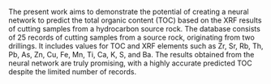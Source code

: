 The present work aims to demonstrate the potential of creating a neural network to predict the total organic content (TOC) based on the XRF results of cutting samples from a hydrocarbon source rock.
The database consists of 25 records of cutting samples from a source rock, originating from two drillings. It includes values for TOC and XRF elements such as Zr, Sr, Rb, Th, Pb, As, Zn, Cu, Fe, Mn, 
Ti, Ca, K, S, and Ba. The results obtained from the neural network are truly promising, with a highly accurate predicted TOC despite the limited number of records.

